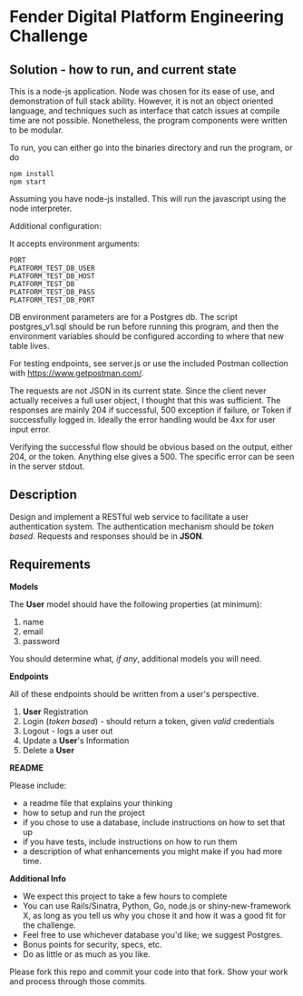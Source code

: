 # Fender Digital Platform Engineering Challenge

## Solution - how to run, and current state

This is a node-js application. Node was chosen for its ease of use, and demonstration of full stack ability. However, it is not an object oriented language, and techniques such as interface that catch issues at compile time are not possible. Nonetheless, the program components were written to be modular.

To run, you can either go into the binaries directory and run the program, or do
```
npm install
npm start
```
Assuming you have node-js installed. This will run the javascript using the node interpreter.



Additional configuration:

It accepts environment arguments:
```
PORT
PLATFORM_TEST_DB_USER
PLATFORM_TEST_DB_HOST
PLATFORM_TEST_DB
PLATFORM_TEST_DB_PASS
PLATFORM_TEST_DB_PORT
```
DB environment parameters are for a Postgres db. The script postgres_v1.sql should be run before running this program, and then the environment variables should be configured according to where that new table lives.

For testing endpoints, see server.js or use the included Postman collection with https://www.getpostman.com/.

The requests are not JSON in its current state. Since the client never actually receives a full user object, I thought that this was sufficient.
The responses are mainly 204 if successful, 500 exception if failure, or Token if successfully logged in. Ideally the error handling would be 4xx for user input error.

Verifying the successful flow should be obvious based on the output, either 204, or the token. Anything else gives a 500. The specific error can be seen in the server stdout.

## Description

Design and implement a RESTful web service to facilitate a user authentication system. The authentication mechanism should be *token based*. Requests and responses should be in **JSON**.

## Requirements

**Models**

The **User** model should have the following properties (at minimum):

1. name
2. email
3. password

You should determine what, *if any*, additional models you will need.

**Endpoints**

All of these endpoints should be written from a user's perspective.

1. **User** Registration
2. Login (*token based*) - should return a token, given *valid* credentials
3. Logout - logs a user out
4. Update a **User**'s Information
5. Delete a **User**

**README**

Please include:
- a readme file that explains your thinking
- how to setup and run the project
- if you chose to use a database, include instructions on how to set that up
- if you have tests, include instructions on how to run them
- a description of what enhancements you might make if you had more time.

**Additional Info**

- We expect this project to take a few hours to complete
- You can use Rails/Sinatra, Python, Go, node.js or shiny-new-framework X, as long as you tell us why you chose it and how it was a good fit for the challenge. 
- Feel free to use whichever database you'd like; we suggest Postgres. 
- Bonus points for security, specs, etc. 
- Do as little or as much as you like.

Please fork this repo and commit your code into that fork.  Show your work and process through those commits.

